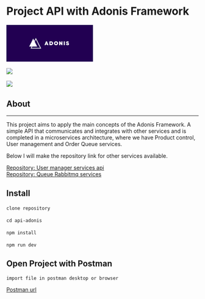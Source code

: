 # Project API with Adonis Framework

<img src="https://github.com/WictorHiago/api-adonis/blob/main/assets/adonis.png" width="45%">

<p align="left">
  <a href="https://skillicons.dev">
    <img src="https://skillicons.dev/icons?i=nodejs,adonis,typescript,postgresql,lucid" />
  </a>
</p>

<p align="left">
  <a href="https://skillicons.dev">
    <img src="https://skillicons.dev/icons?i=git,github,docker,vscode,postman,linux" />
  </a>
</p>

## About

<hr>
<p>
This project aims to apply the main concepts of the Adonis Framework. A simple API that communicates and integrates with other services and is completed in a microservices architecture, where we have Product control, User management and Order Queue services.

Below I will make the repository link for other services available.

</p>

<u><a href="#" target="blank">Repository: User manager services api</a></u>
<br>
<u><a href="#" target="blank">Repository: Queue Rabbitmq services</a></u>

## Install

```
clone repository

cd api-adonis

npm install

npm run dev

```

## Open Project with Postman

```
import file in postman desktop or browser
```

<u><a href="https://www.postman.com/downloads/" target="blank">Postman url</a></u>
